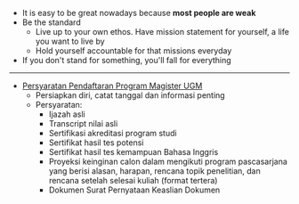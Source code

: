 - It is easy to be great nowadays because **most people are weak**
- Be the standard
	- Live up to your own ethos. Have mission statement for yourself, a life you want to live by
	- Hold yourself accountable for that missions everyday
- If you don't stand for something, you'll fall for everything
---
-  [Persyaratan Pendaftaran Program Magister UGM](https://um.ugm.ac.id/persyaratan-pendaftaran-magister/)
	- Persiapkan diri, catat tanggal dan informasi penting
	- Persyaratan: 
		- Ijazah asli
		- Transcript nilai asli
		- Sertifikasi akreditasi program studi
		- Sertifikat hasil tes potensi
		- Sertifikat hasil tes kemampuan Bahasa Inggris
		- Proyeksi keinginan calon dalam mengikuti program pascasarjana yang berisi alasan, harapan, rencana topik penelitian, dan rencana setelah selesai kuliah (format tertera)
		- Dokumen Surat Pernyataan Keaslian Dokumen 